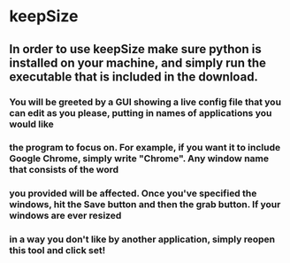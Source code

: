 # keepSize

## In order to use keepSize make sure python is installed on your machine, and simply run the executable that is included in the download.

### You will be greeted by a GUI showing a live config file that you can edit as you please, putting in names of applications you would like 
### the program to focus on. For example, if you want it to include Google Chrome, simply write "Chrome". Any window name that consists of the word 
### you provided will be affected. Once you've specified the windows, hit the Save button and then the grab button. If your windows are ever resized 
### in a way you don't like by another application, simply reopen this tool and click set!
